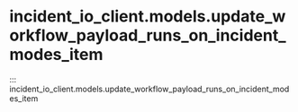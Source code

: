 # incident_io_client.models.update_workflow_payload_runs_on_incident_modes_item

::: incident_io_client.models.update_workflow_payload_runs_on_incident_modes_item